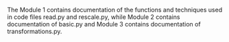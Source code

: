 The Module 1 contains documentation of the functions and techniques used in code files read.py and rescale.py, while Module 2
contains documentation of basic.py and Module 3 contains documentation of transformations.py.
